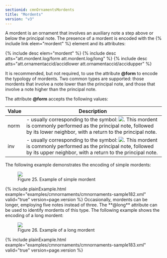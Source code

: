 ```yaml
---
sectionid: cmnOrnamentsMordents
title: "Mordents"
version: "v3"
---
```


A mordent is an ornament that involves an auxiliary note a step above or below the
principal
note. The presence of a mordent is encoded with the {% include link elem="mordent" %} element and
its attributes:



{% include desc elem="mordent" %}
{% include desc atts="att.mordent.log/form att.mordent.log/long" %}
{% include desc atts="att.ornamentaccid/accidlower att.ornamentaccid/accidupper" %}




It is recommended, but not required, to use the attribute **@form** to encode the
typology of mordents. Two common types are supported: those mordents that involve
a note lower
than the principal note, and those that involve a note higher than the principal note.

The attribute **@form** accepts the following values:

<table class="table table-striped">
   <thead>
      <tr>
         <th>Value</th>
         <th>Description</th>
      </tr>
   </thead>
   <tbody>
      <tr>
         <td>norm</td>
         <td> - usually corresponding to the symbol: <img src="{{ site.baseurl }}/Images/modules/cmnOrnaments/lower_mordent.png" class="graphic">. This mordent is commonly performed as the principal note, followed by its lower
            neighbor, with a return to the principal note.
         </td>
      </tr>
      <tr>
         <td>inv</td>
         <td> - usually corresponding to the symbol: <img src="{{ site.baseurl }}/Images/modules/cmnOrnaments/upper_mordent.png" class="graphic">. This mordent is commonly performed as the principal note, followed by its upper
            neighbor, with a return to the principal note.
         </td>
      </tr>
   </tbody>
</table>The following example demonstrates the encoding of simple mordents:


<figure class="figure"><img src="{{ site.baseurl }}/Images/modules/cmnOrnaments/ex_mordent.png" class="img-responsive"><figcaption class="figure-caption">Figure 25. Example of simple mordent</figcaption>
</figure>{% include plainExample.html example="examples/cmnornaments/cmnornaments-sample182.xml" valid="true" version=page.version %}
Occasionally, mordents can be longer, employing five notes instead of three. The
**@long** attribute can be used to identify mordents of this type. The following
example shows the encoding of a long mordent:


<figure class="figure"><img src="{{ site.baseurl }}/Images/modules/cmnOrnaments/ex_mordent_l.png" class="img-responsive"><figcaption class="figure-caption">Figure 26. Example of a long mordent</figcaption>
</figure>{% include plainExample.html example="examples/cmnornaments/cmnornaments-sample183.xml" valid="true" version=page.version %}
